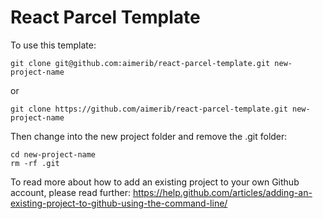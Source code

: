 # React Parcel Template

To use this template:
```
git clone git@github.com:aimerib/react-parcel-template.git new-project-name
```

or
```
git clone https://github.com/aimerib/react-parcel-template.git new-project-name
```

Then change into the new project folder and remove the .git folder:

```
cd new-project-name
rm -rf .git
```

To read more about how to add an existing project to your own Github account, please read further:
https://help.github.com/articles/adding-an-existing-project-to-github-using-the-command-line/
